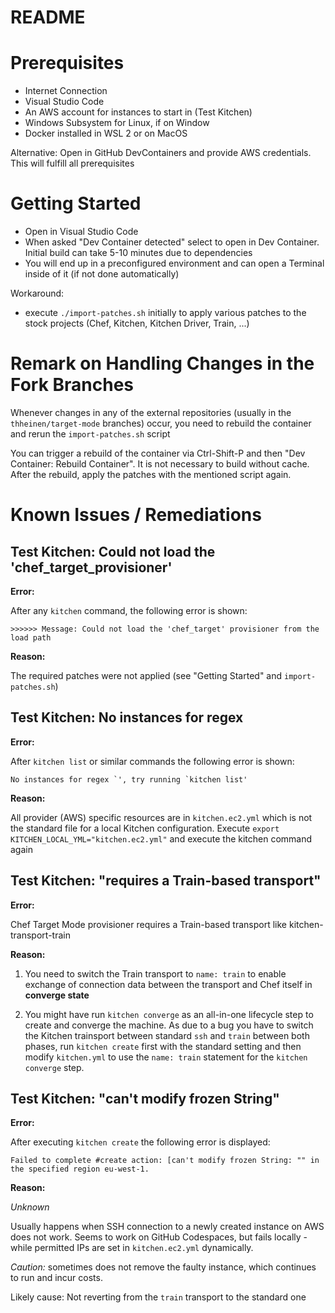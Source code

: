 # README

# Prerequisites

- Internet Connection
- Visual Studio Code
- An AWS account for instances to start in (Test Kitchen)
- Windows Subsystem for Linux, if on Window
- Docker installed in WSL 2 or on MacOS

Alternative: Open in GitHub DevContainers and provide AWS credentials. This will fulfill all prerequisites

# Getting Started

- Open in Visual Studio Code
- When asked "Dev Container detected" select to open in Dev Container. Initial build can take 5-10 minutes due to dependencies
- You will end up in a preconfigured environment and can open a Terminal inside of it (if not done automatically)

Workaround:
- execute `./import-patches.sh` initially to apply various patches to the stock projects (Chef, Kitchen, Kitchen Driver, Train, ...)

# Remark on Handling Changes in the Fork Branches

Whenever changes in any of the external repositories (usually in the `thheinen/target-mode` branches) occur, you need to rebuild the container and rerun the `import-patches.sh` script

You can trigger a rebuild of the container via Ctrl-Shift-P and then "Dev Container: Rebuild Container". It is not necessary to build without cache. After the rebuild, apply the patches with the mentioned script again.

# Known Issues / Remediations

## Test Kitchen: Could not load the 'chef_target_provisioner'

__Error:__

After any `kitchen` command, the following error is shown:
```
>>>>>> Message: Could not load the 'chef_target' provisioner from the load path
```

__Reason:__

The required patches were not applied (see "Getting Started" and `import-patches.sh`)

## Test Kitchen: No instances for regex

__Error:__

After `kitchen list` or similar commands the following error is shown:
```
No instances for regex `', try running `kitchen list'
```

__Reason:__

All provider (AWS) specific resources are in `kitchen.ec2.yml` which is not the standard file for a local Kitchen configuration.
Execute `export KITCHEN_LOCAL_YML="kitchen.ec2.yml"` and execute the kitchen command again

## Test Kitchen: "requires a Train-based transport"

__Error:__

Chef Target Mode provisioner requires a Train-based transport like kitchen-transport-train

__Reason:__

1. You need to switch the Train transport to `name: train` to enable exchange of connection data between the transport and Chef itself in __converge state__

2. You might have run `kitchen converge` as an all-in-one lifecycle step to create and converge the machine. As due to a bug you have to switch the Kitchen trainsport between standard `ssh` and `train` between both phases, run `kitchen create` first with the standard setting and then modify `kitchen.yml` to use the `name: train` statement for the `kitchen converge` step.

## Test Kitchen: "can't modify frozen String"

__Error:__

After executing `kitchen create` the following error is displayed:

```
Failed to complete #create action: [can't modify frozen String: "" in the specified region eu-west-1.
```

__Reason:__

_Unknown_

Usually happens when SSH connection to a newly created instance on AWS does not work. Seems to work on GitHub Codespaces, but fails locally - while permitted IPs are set in `kitchen.ec2.yml` dynamically.

_Caution:_ sometimes does not remove the faulty instance, which continues to run and incur costs.

Likely cause: Not reverting from the `train` transport to the standard one